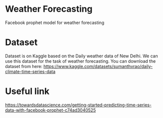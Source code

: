 # Weather Forecasting
 Facebook prophet model for weather forecasting
# Dataset
 Dataset is on Kaggle based on the Daily weather data of New Delhi. We can use this dataset for the task of weather forecasting. You can download the dataset from here:
 https://www.kaggle.com/datasets/sumanthvrao/daily-climate-time-series-data
# Useful link
  https://towardsdatascience.com/getting-started-predicting-time-series-data-with-facebook-prophet-c74ad3040525




  
